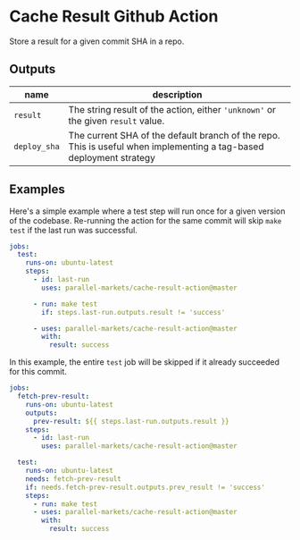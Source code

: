 # Cache Result Github Action

Store a result for a given commit SHA in a repo.

## Outputs

|name|description|
|-|-|
|`result`| The string result of the action, either `'unknown'` or the given `result` value.|
|`deploy_sha`| The current SHA of the default branch of the repo. This is useful when implementing a tag-based deployment strategy|

## Examples

Here's a simple example where a test step will run once for a given version of the codebase. Re-running the action for the same commit will skip `make test` if the last run was successful.

```yaml
jobs:
  test:
    runs-on: ubuntu-latest
    steps:
      - id: last-run
        uses: parallel-markets/cache-result-action@master

      - run: make test
        if: steps.last-run.outputs.result != 'success'

      - uses: parallel-markets/cache-result-action@master
        with:
          result: success
```

In this example, the entire `test` job will be skipped if it already succeeded for this commit.

```yaml
jobs:
  fetch-prev-result:
    runs-on: ubuntu-latest
    outputs:
      prev-result: ${{ steps.last-run.outputs.result }}
    steps:
      - id: last-run
        uses: parallel-markets/cache-result-action@master

  test:
    runs-on: ubuntu-latest
    needs: fetch-prev-result
    if: needs.fetch-prev-result.outputs.prev_result != 'success'
    steps:
      - run: make test
      - uses: parallel-markets/cache-result-action@master
        with:
          result: success
```

